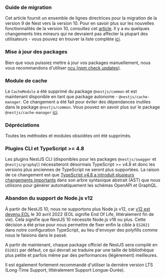 ### Guide de migration

Cet article fournit un ensemble de lignes directrices pour la migration de la version 9 de Nest vers la version 10.
Pour en savoir plus sur les nouvelles fonctionnalités de la version 10, consultez cet [article](https://trilon.io/blog/nestjs-10-is-now-available).
Il y a eu quelques changements très mineurs qui ne devraient pas affecter la plupart des utilisateurs - vous pouvez en trouver la liste complète [ici](https://github.com/nestjs/nest/releases/tag/v10.0.0).

### Mise à jour des packages

Bien que vous puissiez mettre à jour vos packages manuellement, nous vous recommandons d'utiliser [ncu (npm check updates)](https://npmjs.com/package/npm-check-updates).

### Module de cache

Le `CacheModule` a été supprimé du package `@nestjs/common` et est maintenant disponible en tant que package autonome - `@nestjs/cache-manager`. Ce changement a été fait pour éviter des dépendances inutiles dans le package `@nestjs/common`. Vous pouvez en savoir plus sur le package `@nestjs/cache-manager` [ici](https://docs.nestjs.com/techniques/caching).

### Dépréciations

Toutes les méthodes et modules obsolètes ont été supprimés.

### Plugins CLI et TypeScript >= 4.8

Les plugins NestJS CLI (disponibles pour les packages `@nestjs/swagger` et `@nestjs/graphql`) nécessiteront désormais TypeScript >= v4.8 et donc les versions plus anciennes de TypeScript ne seront plus supportées. La raison de ce changement est que [TypeScript v4.8 a introduit plusieurs changements importants](https://www.typescriptlang.org/docs/handbook/release-notes/typescript-4-8.html#decorators-are-placed-on-modifiers-on-typescripts-syntax-trees) dans son arbre syntaxique abstrait (AST) que nous utilisons pour générer automatiquement les schémas OpenAPI et GraphQL.

### Abandon du support de Node.js v12

À partir de NestJS 10, nous ne supportons plus Node.js v12, car [v12 est devenu EOL](https://twitter.com/nodejs/status/1524081123579596800) le 30 avril 2022 (EOL signifie End Of Life, littéralement fin de vie). Cela signifie que NestJS 10 nécessite Node.js v16 ou plus. Cette décision a été prise pour nous permettre de fixer enfin la cible à `ES2021` dans notre configuration TypeScript, au lieu d'envoyer des polyfills comme nous le faisions dans le passé.

A partir de maintenant, chaque package officiel de NestJS sera compilé en `ES2021` par défaut, ce qui devrait se traduire par une taille de bibliothèque plus petite et parfois même par des performances (légèrement) meilleures.

Il est également fortement recommandé d'utiliser la dernière version LTS (Long-Time Support, littéralement Support Longue-Durée).
